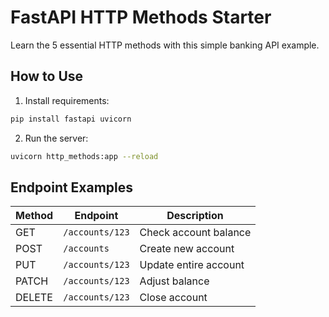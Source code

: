 # FastAPI HTTP Methods Starter

Learn the 5 essential HTTP methods with this simple banking API example.

## How to Use
1. Install requirements:
```bash
pip install fastapi uvicorn
```

2. Run the server:
```bash
uvicorn http_methods:app --reload
```

## Endpoint Examples
| Method | Endpoint                | Description                  |
|--------|-------------------------|------------------------------|
| GET    | `/accounts/123`         | Check account balance        |
| POST   | `/accounts`             | Create new account           |
| PUT    | `/accounts/123`         | Update entire account        |
| PATCH  | `/accounts/123`         | Adjust balance               |
| DELETE | `/accounts/123`         | Close account                |


